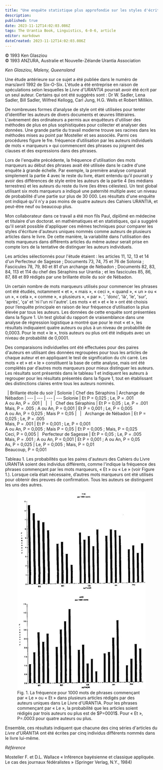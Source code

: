 ```yaml
---
title: "Une enquête statistique plus approfondie sur les styles d'écriture dans le Livre d'Urantia"
description: 
published: true
date: 2023-11-12T14:02:03.086Z
tags: The Urantia Book, Linguistics, 6-0-6, article
editor: markdown
dateCreated: 2023-11-12T14:02:03.086Z
---
```



<p class="v-card v-sheet theme--light grey lighten-3 px-2 py-1">© 1993 Ken Glasziou<br>© 1993 ANZURA, Australie et Nouvelle-Zélande Urantia Association</p>


_Ken Glasziou, Maleny, Queensland_

Une étude antérieure sur ce sujet a été publiée dans le numéro de mars/avril 1992 de Six-O-Six. L'étude a été entreprise en raison de spéculations selon lesquelles le _Livre d'URANTIA_ pourrait avoir été écrit par un seul auteur. Certains qui ont été suggérés sont : Dr W. Sadler, Lena Sadler, Bill Sadler, Wilfred Kellogg, Carl Jung, H.G. Wells et Robert Millikin.

De nombreuses formes d’analyse de style ont été utilisées pour tenter d’identifier les auteurs de divers documents et œuvres littéraires. L'avènement des ordinateurs a permis aux enquêteurs d'utiliser des méthodes de plus en plus sophistiquées pour collecter et analyser des données. Une grande partie du travail moderne trouve ses racines dans les méthodes mises au point par Mosteller et ses associés. Parmi ces procédures figure le fre. fréquence d’utilisation par les auteurs individuels de mots « marqueurs » qui commencent des phrases ou joignent des clauses et des expressions dans des phrases.

Lors de l'enquête précédente, la fréquence d'utilisation des mots marqueurs au début des phrases avait été utilisée dans le cadre d'une enquête à grande échelle. Par exemple, la première analyse comparait simplement la partie 4 avec le reste du livre, étant entendu qu'il pourrait y avoir des différences de style entre les auteurs de la partie 4 (les médians terrestres) et les auteurs du reste du livre (les êtres célestes). Un test global utilisant six mots marqueurs a indiqué une paternité multiple avec un niveau de probabilité d'une partie sur plus de 30 000. Les résultats d'une enquête ont indiqué qu'il n'y a pas moins de quatre auteurs des Cahiers URANTIA, et peut-être neuf ou beaucoup plus.

Mon collaborateur dans ce travail a été mon fils Paul, diplômé en médecine et titulaire d'un doctorat. en mathématiques et en statistiques, qui a suggéré qu'il serait possible d'appliquer ces mêmes techniques pour comparer les styles d'écriture d'auteurs uniques nommés comme auteurs de plusieurs articles dans le livre. De cette manière, la variabilité dans l'utilisation des mots marqueurs dans différents articles du même auteur serait prise en compte lors de la tentative de distinguer les auteurs individuels.

Les articles sélectionnés pour l'étude étaient : les articles 11, 12, 13 et 14 d'un Perfecteur de Sagesse ; Documents 73, 74, 75 et 76 de Solonia ; Fascicules 78, 79, 80 et 81 d'un archange de Nébadon ; Documents 82, 83, 84, 113 et 114 du chef des Séraphins sur Urantia ; et les fascicules 85, 86, 87, 88 et 89 rédigés par une brillante étoile du soir de Nébadon.

Un certain nombre de mots marqueurs utilisés pour commencer les phrases ont été étudiés, notamment « et », « mais », « ceci », « quand », « un » ou « un », « cela », « comme », « plusieurs », « par ». ', 'donc', 'là', 'le', 'sur', 'après', 'ça' et 'ni l'un ni l'autre'. Les mots « et » et « le » ont été choisis pour l’enquête principale en raison de leur fréquence d’utilisation la plus élevée par tous les auteurs. Les données de cette enquête sont présentées dans la figure 1. Un test global du rapport de vraisemblance dans une analyse de régression logistique a montré que pour le mot « et », les résultats indiquaient quatre auteurs ou plus à un niveau de probabilité de 0,0003. Pour le mot « le », trois auteurs ou plus ont été indiqués avec un niveau de probabilité de 0,0001.

Des comparaisons individuelles ont été effectuées pour des paires d'auteurs en utilisant des données regroupées pour tous les articles de chaque auteur et en appliquant le test de signification du chi carré. Les mots « et » et « le » constituent la base de cette analyse, mais ont été complétés par d’autres mots marqueurs pour mieux distinguer les auteurs. Les résultats sont présentés dans le tableau 1 et indiquent les auteurs à regrouper pour les résultats présentés dans la figure 1, tout en établissant des distinctions claires entre tous les auteurs nominés.

&nbsp; | Brillante étoile du soir | Solonie | Chef des Séraphins | Archange de Nébadon |
--- | --- | --- | ---
Solonie | Et P = 0,025 ; Le, P = .001<br>A ou An, P = .001 | &nbsp; | &nbsp; | &nbsp;
Chef des Séraphins | Et P = 0,05 ; Le, P = .001<br>Mais, P = .005 ; A ou An, P = 0,001 | Et P = 0,001 ; Le, P = 0,005<br>A ou An, P = 0,025 ; Mais P = 0,05 | &nbsp; | &nbsp;
Archange de Nébadon | Et P = 0,025 ; Le, P = .005<br>Mais, P = .001 | Et P = 0,001 ; Le, P = 0,001<br>A ou An, P = 0,005 ; Mais P = 0,05 | Et P = 0,005 ; Mais, P = 0,025<br>Ceci, P = 0,005 | &nbsp;
Perfecteur de Sagesse | Et P = 0,05 ; Le, P = .005<br>Mais, P = .001 ; A ou An, P = 0,001 | Et P = 0,001 ; A ou An, P = 0,05<br>As, P = 0,025 | Le, P = 0,005 ; Mais, P = 0,01<br>Beaucoup, P = 0,001

Tableau 1. Les probabilités que les paires d'auteurs des Cahiers du Livre URANTIA soient des individus différents, comme l'indique la fréquence des phrases commençant par les mots marqueurs, « Et » ou « Le » (voir Figure 1.). Lorsque cela était nécessaire, d’autres mots marqueurs ont été utilisés pour obtenir des preuves de confirmation. Tous les auteurs se distinguent les uns des autres.

<figure id="Figure_4" class="image urantiapedia" alt="graph">
<img src="/image/article/606/graph.jpg">
<figcaption>Fig. 1. La fréquence pour 1000 mots de phrases commençant par « Le » ou « Et » dans plusieurs articles rédigés par des auteurs uniques dans Le Livre d'URANTIA. Pour les phrases commençant par « Le », la probabilité que les articles soient rédigés par trois auteurs ou plus est de $P=0001$. Pour « Et », P=.0003 pour quatre auteurs ou plus.</figcaption>
</figure>

Ensemble, ces résultats indiquent que chacune des cinq séries d'articles du _Livre d'URANTIA_ ont été écrites par cinq individus différents nommés dans le livre lui-même.

_Référence_

Mosteller F. et D.L. Wallace « Inférence bayésienne et classique appliquée. Le cas des journaux fédéralistes » (Springer Verlag, N.Y., 1984)

